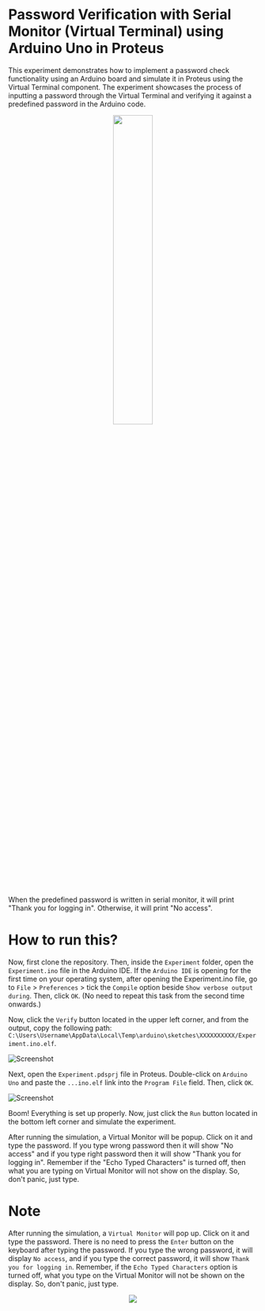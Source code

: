 # Password Verification with Serial Monitor (Virtual Terminal) using Arduino Uno in Proteus
This experiment demonstrates how to implement a password check functionality using an Arduino board and simulate it in Proteus using the Virtual Terminal component. The experiment showcases the process of inputting a password through the Virtual Terminal and verifying it against a predefined password in the Arduino code.

<p align="center"><img src="https://user-images.githubusercontent.com/52858312/243909805-7dfb607f-f92c-40a1-89bb-071e7c3796dd.png"width=40% height=40%></p>

When the predefined password is written in serial monitor, it will print "Thank you for logging in". Otherwise, it will print "No access".

# How to run this?
Now, first clone the repository. Then, inside the `Experiment` folder, open the `Experiment.ino` file in the Arduino IDE. If the `Arduino IDE` is opening for the first time on your operating system, after opening the Experiment.ino file, go to `File` > `Preferences` > tick the `Compile` option beside `Show verbose output during`. Then, click `OK`. (No need to repeat this task from the second time onwards.)

Now, click the `Verify` button located in the upper left corner, and from the output, copy the following path: `C:\Users\Username\AppData\Local\Temp\arduino\sketches\XXXXXXXXXX/Experiment.ino.elf`.

![Screenshot](https://github.com/imSamirOFFICIAL/ArduinoPasswordVerificationWithSerialMonitor/assets/52858312/88c6f022-fea0-44ff-9d89-81cbed3d878e)

Next, open the `Experiment.pdsprj` file in Proteus. Double-click on `Arduino Uno` and paste the `...ino.elf` link into the `Program File` field. Then, click `OK`.

![Screenshot](https://github.com/imSamirOFFICIAL/ArduinoPasswordVerificationWithSerialMonitor/assets/52858312/2268bb67-685c-4327-abb8-0d8ec438eb5c)


Boom! Everything is set up properly. Now, just click the `Run` button located in the bottom left corner and simulate the experiment.

After running the simulation, a Virtual Monitor will be popup. Click on it and type the password. If you type wrong password then it will show "No access" and if you type right password then it will show "Thank you for logging in". Remember if the "Echo Typed Characters" is turned off, then what you are typing on Virtual Monitor will not show on the display. So, don't panic, just type.

# Note
After running the simulation, a `Virtual Monitor` will pop up. Click on it and type the password. There is no need to press the `Enter` button on the keyboard after typing the password. If you type the wrong password, it will display `No access`, and if you type the correct password, it will show `Thank you for logging in`. Remember, if the `Echo Typed Characters` option is turned off, what you type on the Virtual Monitor will not be shown on the display. So, don't panic, just type.

<p align="center"><img src="https://user-images.githubusercontent.com/52858312/244093001-c516939b-ffa4-4a50-8755-c3ae91fe81f8.png"></p>
